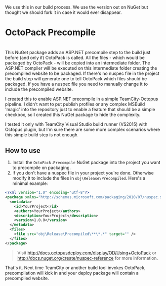 
We use this in our build process.  We use the version out on NuGet but thought we should fork it in case it would ever disappear.

# OctoPack Precompile

#

This NuGet package adds an ASP.NET precompile step to the build just before (and only if) OctoPack is called. All the files - which would be packaged by OctoPack - will be copied into an intermediate folder. The ASP.NET compiler will be executed on this intermediate folder creating the precompiled website to be packaged. If there's no nuspec file in the project the build step will generate one to tell OctoPack which files should be packaged. If you have a nuspec file you need to manually change it to include the precompiled website.

I created this to enable ASP.NET precompile in a simple TeamCity-Octopus pipeline. I didn't want to put publish profiles or any complex MSBuild 'magic' into the repository just to enable a feature that should be a simple checkbox, so I created this NuGet package to hide the complexity.

I tested it only with TeamCity Visual Studio build runner (VS2015) with Octopus plugin, but I'm sure there are some more complex scenarios where this simple build step is not enough.

## How to use
1. Install the `OctoPack.Precompile` NuGet package into the project you want to precompile on packaging.
2. If you don't have a nuspec file in your project you're done. Otherwise modify it to include the files in `obj\Release\Precompiled`. Here's a minimal example:

```XML
<?xml version="1.0" encoding="utf-8"?>
<package xmlns="http://schemas.microsoft.com/packaging/2010/07/nuspec.xsd">
  <metadata>
    <id>YourProject</id>
    <authors>YourProject</authors>
    <description>YourProject</description>
    <version>1.0.0</version>
  </metadata>
  <files>
    <file src="obj\Release\Precompiled\**\*.*" target="" />
  </files>
</package>
```

> Visit http://docs.octopusdeploy.com/display/OD/Using+OctoPack or http://docs.nuget.org/create/nuspec-reference for more information.

That's it. Next time TeamCity or another build tool invokes OctoPack, precompilation will kick in and your deploy package will contain a precompiled website.
